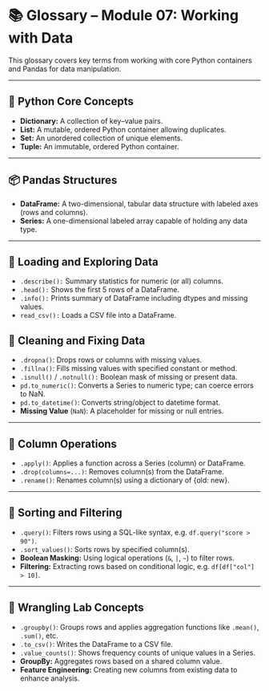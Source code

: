# 📚 Glossary – Module 07: Working with Data

This glossary covers key terms from working with core Python containers and Pandas for data manipulation.

---

## 🔢 Python Core Concepts
* **Dictionary:** A collection of key–value pairs.
* **List:** A mutable, ordered Python container allowing duplicates.
* **Set:** An unordered collection of unique elements.
* **Tuple:** An immutable, ordered Python container.

---

## 📦 Pandas Structures
* **DataFrame:** A two-dimensional, tabular data structure with labeled axes (rows and columns).
* **Series:** A one-dimensional labeled array capable of holding any data type.

---

## 📂 Loading and Exploring Data
* `.describe():` Summary statistics for numeric (or all) columns.
* `.head():` Shows the first 5 rows of a DataFrame.
* `.info():` Prints summary of DataFrame including dtypes and missing values.
* `read_csv():` Loads a CSV file into a DataFrame.

## 🧼 Cleaning and Fixing Data
* `.dropna()`: Drops rows or columns with missing values.
* `.fillna()`: Fills missing values with specified constant or method.
* `.isnull()` / `.notnull():` Boolean mask of missing or present data.
* `pd.to_numeric()`: Converts a Series to numeric type; can coerce errors to NaN.
* `pd.to_datetime()`: Converts string/object to datetime format.
* **Missing Value** (`NaN`): A placeholder for missing or null entries.

---

## 🧱 Column Operations
* `.apply()`: Applies a function across a Series (column) or DataFrame.
* `.drop(columns=...)`: Removes column(s) from the DataFrame.
* `.rename()`: Renames column(s) using a dictionary of {old: new}.

---

## 🔽 Sorting and Filtering
* `.query()`: Filters rows using a SQL-like syntax, e.g. `df.query("score > 90")`.
* `.sort_values()`: Sorts rows by specified column(s).
* **Boolean Masking:** Using logical operations (`&`, `|`, `~`) to filter rows.
* **Filtering:** Extracting rows based on conditional logic, e.g. `df[df["col"] > 10]`.

---

## 🧪 Wrangling Lab Concepts
* `.groupby()`: Groups rows and applies aggregation functions like `.mean()`, `.sum()`, etc.
* `.to_csv()`: Writes the DataFrame to a CSV file.
* `.value_counts()`: Shows frequency counts of unique values in a Series.
* **GroupBy:** Aggregates rows based on a shared column value.
* **Feature Engineering:** Creating new columns from existing data to enhance analysis.
